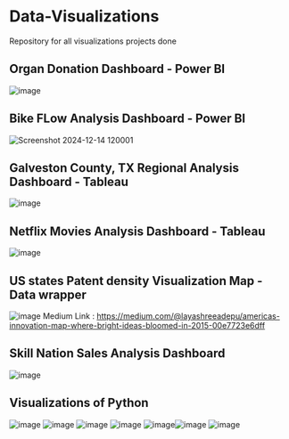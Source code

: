 # Data-Visualizations
Repository for all visualizations projects done

## Organ Donation Dashboard - Power BI
![image](https://github.com/user-attachments/assets/3f5e84b2-01da-4b96-95a7-f2e0131b3feb)

## Bike FLow Analysis Dashboard - Power BI
![Screenshot 2024-12-14 120001](https://github.com/user-attachments/assets/841bf8cd-9137-4955-8f57-09855cb0de15)

## Galveston County, TX Regional Analysis Dashboard - Tableau
![image](https://github.com/user-attachments/assets/a06b9c0d-16e1-4cd3-a1ec-13801852876b)

## Netflix Movies Analysis Dashboard - Tableau
![image](https://github.com/user-attachments/assets/8ac5c59d-b2f1-4d14-94b0-05cf3c04839a)

## US states Patent density Visualization Map - Data wrapper
![image](https://github.com/user-attachments/assets/f1b3d642-38c0-4ec2-b6db-b2aebb041a81)
Medium Link : https://medium.com/@layashreeadepu/americas-innovation-map-where-bright-ideas-bloomed-in-2015-00e7723e6dff

## Skill Nation Sales Analysis Dashboard
![image](https://github.com/user-attachments/assets/0a64356b-fec7-4bec-b200-3eeed75d7da7)

## Visualizations of Python
![image](https://github.com/user-attachments/assets/f642e888-a99f-4f45-8223-e88d7cabfd72)
![image](https://github.com/user-attachments/assets/edc1ddc1-69e8-4e8c-b9e2-2468ef56e420) ![image](https://github.com/user-attachments/assets/641e7d5e-5190-4441-be1e-d4d074e1ff53)
![image](https://github.com/user-attachments/assets/3557962d-4069-4c0f-917f-35dd2404676f) ![image](https://github.com/user-attachments/assets/f6c929ed-626f-47ea-9e44-a137d32eb3f9)![image](https://github.com/user-attachments/assets/bcefd4a9-ce23-40ac-ad28-91693b381bea)
![image](https://github.com/user-attachments/assets/00110753-5b72-4478-91bd-c2facd3836d4)





